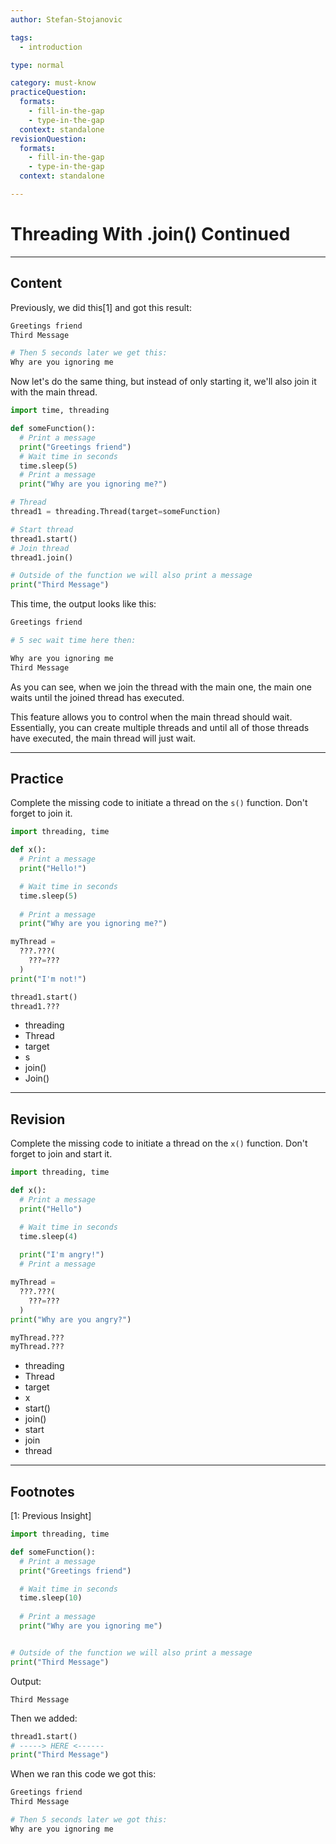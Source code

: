 ```yaml
---
author: Stefan-Stojanovic

tags:
  - introduction

type: normal

category: must-know
practiceQuestion:
  formats:
    - fill-in-the-gap
    - type-in-the-gap
  context: standalone
revisionQuestion:
  formats:
    - fill-in-the-gap
    - type-in-the-gap
  context: standalone

---
```


# Threading With .join() Continued

---

## Content

Previously, we did this[1] and got this result:

```python
Greetings friend
Third Message

# Then 5 seconds later we get this:
Why are you ignoring me
```

Now let's do the same thing, but instead of only starting it, we'll also join it with the main thread.

```python
import time, threading

def someFunction():
  # Print a message
  print("Greetings friend")
  # Wait time in seconds
  time.sleep(5)
  # Print a message
  print("Why are you ignoring me?")

# Thread
thread1 = threading.Thread(target=someFunction)

# Start thread
thread1.start()
# Join thread
thread1.join()

# Outside of the function we will also print a message
print("Third Message")
```

This time, the output looks like this:
```python
Greetings friend

# 5 sec wait time here then:

Why are you ignoring me
Third Message
```

As you can see, when we join the thread with the main one, the main one waits until the joined thread has executed.

This feature allows you to control when the main thread should wait. Essentially, you can create multiple threads and until all of those threads have executed, the main thread will just wait.

---

## Practice

Complete the missing code to initiate a thread on the `s()` function. Don't forget to join it.

```python
import threading, time

def x():
  # Print a message
  print("Hello!")

  # Wait time in seconds
  time.sleep(5)
  
  # Print a message
  print("Why are you ignoring me?")

myThread = 
  ???.???(
    ???=???
  )
print("I'm not!")

thread1.start()
thread1.???
```

- threading
- Thread
- target
- s
- join()
- Join()

---

## Revision

Complete the missing code to initiate a thread on the `x()` function. Don't forget to join and start it.

```python
import threading, time

def x():
  # Print a message
  print("Hello")

  # Wait time in seconds
  time.sleep(4)
    
  print("I'm angry!")
  # Print a message

myThread = 
  ???.???(
    ???=???
  )
print("Why are you angry?")

myThread.???
myThread.???
```

- threading
- Thread
- target
- x
- start()
- join()
- start
- join
- thread
---

## Footnotes

[1: Previous Insight]

```python
import threading, time

def someFunction():
  # Print a message
  print("Greetings friend")

  # Wait time in seconds
  time.sleep(10)
  
  # Print a message
  print("Why are you ignoring me")


# Outside of the function we will also print a message
print("Third Message")
```

Output:
```plain-text
Third Message
```

Then we added:
```python
thread1.start()
# -----> HERE <------
print("Third Message")
```

When we ran this code we got this:
```python
Greetings friend
Third Message

# Then 5 seconds later we got this:
Why are you ignoring me
```
